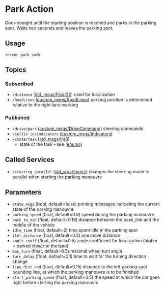 # Park Action
Goes straight until the starting position is reached and parks in the parking spot. Waits two seconds and leaves the parking spot.

## Usage
```
rosrun park park
```

## Topics
### Subscribed
- `/distance` ([std_msgs/Float32](http://docs.ros.org/melodic/api/std_msgs/html/msg/Float32.html))
used for localization
- `/RoadLines` ([custom_msgs/RoadLines](./../../Shared/custom_msgs/msg/RoadLines.msg))
parking position is determined relative to the right lane marking
### Published
- `/drive/park` ([custom_msgs/DriveCommand](./../../Shared/custom_msgs/msg/DriveCommand.msg))
steering commands
- `/selfie_in/indicators` ([custom_msgs/Indicators](./../../Shared/custom_msgs/msg/Indicators.msg))
-  `/state/task` ([std_msgs/Int8](https://docs.ros.org/api/std_msgs/html/msg/Int8.html))
   - state of the task - see ([enums](./../../Shared/custom_msgs/include/custom_msgs/task_enum.h))

## Called Services
- `/steering_parallel` ([std_srvs/Empty](http://docs.ros.org/melodic/api/std_srvs/html/srv/Empty.html))
changes the steering mode to parallel when starting the parking manouvre

## Parameters
- `state_msgs` (bool, default=false)
printing messages indicating the current state of the parking manouvre
- `parking_speed` (float, default=0.8)
speed during the parking manouvre
- `back_to_mid` (float, default=0.18)
distance between the base_link and the middle of the vehicle
- `idle_time` (float, default=2)
time spent idle in the parking spot
- `iter_distance` (float, default=0.2)
one move distance
- `angle_coeff` (float, default=0.5)
angle coefficient for localization (higher = parked closer to the lane)
- `max_turn` (float, default=0.5)
maximal wheel turn angle
- `turn_delay` (float, default=0.1)
time to wait for the turning direction change
- `line_dist_end` (float, default=0.15)
distance to the left parking spot bounding line, at which the parking manouvre is to be finished
- `start_parking_speed` (float, default=0.5)
the speed at which the car goes right before starting the parking manouvre
